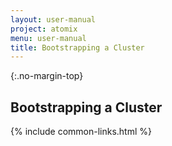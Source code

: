 ```yaml
---
layout: user-manual
project: atomix
menu: user-manual
title: Bootstrapping a Cluster
---
```


{:.no-margin-top}

## Bootstrapping a Cluster

{% include common-links.html %}
